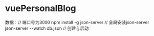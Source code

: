 # vuePersonalBlog
数据：// 端口号为3000
  npm install -g json-server // 全局安装json-server
  json-server --watch db.json  // 创建与启动 
